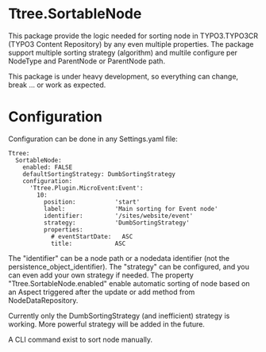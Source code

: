 Ttree.SortableNode
==================

This package provide the logic needed for sorting node in TYPO3.TYPO3CR (TYPO3 Content Repository) by any even multiple
properties. The package support multiple sorting strategy (algorithm) and multile configure per NodeType and ParentNode
or ParentNode path.

This package is under heavy development, so everything can change, break ... or work as expected.

Configuration
=============

Configuration can be done in any Settings.yaml file:

	Ttree:
	  SortableNode:
		enabled: FALSE
		defaultSortingStrategy: DumbSortingStrategy
		configuration:
		  'Ttree.Plugin.MicroEvent:Event':
			10:
			  position:           'start'
			  label:              'Main sorting for Event node'
			  identifier:         '/sites/website/event'
			  strategy:           'DumbSortingStrategy'
			  properties:
				# eventStartDate:   ASC
				title:            ASC

The "identifier" can be a node path or a nodedata identifier (not the persistence_object_identifier). The "strategy"
can be configured, and you can even add your own strategy if needed. The property "Ttree.SortableNode.enabled" enable
automatic sorting of node based on an Aspect triggered after the update or add method from NodeDataRepository.

Currently only the DumbSortingStrategy (and inefficient) strategy is working. More powerful strategy will be added in the
future.

A CLI command exist to sort node manually.